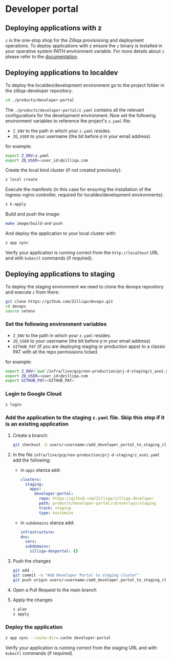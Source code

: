# Developer portal

## Deploying applications with z

`z` is the one-stop shop for the Zilliqa provisioning and deployment operations. To deploy applications with z ensure the `z`
binary is installed in your operative system PATH environment variable. For more details about `z` please refer to the [documentation](https://github.com/Zilliqa/devops/blob/main/docs/z2.md).

## Deploying applications to localdev

To deploy the localdev/development environment go to the project folder in the zilliqa-developer repository:

```sh
cd ./products/developer-portal
```

The `./products/developer-portal/z.yaml` contains all the relevant configurations for the development environment.
Now set the following environment variables to reference the project's `z.yaml` file:

- `Z_ENV` to the path in which your `z.yaml` resides.
- `ZQ_USER` to your username (the bit before `@` in your email address)

for example:

```sh
export Z_ENV=z.yaml
export ZQ_USER=<user_id>@zilliqa.com
```

Create the local kind cluster (if not created previously):

```sh
z local create
```

Execute the manifests (in this case for ensuring the installation of the ingress-nginx controller, required for localdev/development environments):

```sh
z k-apply
```

Build and push the image:

```sh
make image/build-and-push
```

And deploy the application to your local cluster with:

```sh
z app sync
```

Verify your application is running correct from the `http://localhost` URL and with `kubectl` commands (if required).

## Deploying applications to staging

To deploy the staging environment we need to clone the devops repository and execute `z` from there:

```sh
git clone https://github.com/Zilliqa/devops.git
cd devops
source setenv
```

### Set the following environment variables

- `Z_ENV` to the path in which your `z.yaml` resides.
- `ZQ_USER` to your username (the bit before `@` in your email address)
- `GITHUB_PAT` (if you are deploying staging or production apps) to a classic PAT with all the repo permissions ticked.

for example:

```sh
export Z_ENV=`pwd`/infra/live/gcp/non-production/prj-d-staging/z_ase1.yaml
export ZQ_USER=<user_id>@zilliqa.com
export GITHUB_PAT=<GITHUB_PAT>
```

### Login to Google Cloud

```sh
z login
```

### Add the application to the staging `z.yaml` file. Skip this step if it is an existing application

1. Create a branch:

   ```sh
   git checkout -b users/<username>/add_developer_portal_to_staging_cluster
   ```

2. In the file `infra/live/gcp/non-production/prj-d-staging/z_ase1.yaml` add the following:

   - in `apps` stanza add:

     ```yaml
     clusters:
       staging:
         apps:
           developer-portal:
             repo: https://github.com/Zilliqa/zilliqa-developer
             path: products/developer-portal/cd/overlays/staging
             track: staging
             type: kustomize
     ```

   - in `subdomains` stanza add:

     ```yaml
     infrastructure:
     dns:
       vars:
       subdomains:
         zilliqa-devportal: {}
     ```

3. Push the changes

   ```sh
   git add .
   git commit -m "Add Developer Portal to staging cluster"
   git push origin users/<username>/add_developer_portal_to_staging_cluster
   ```

4. Open a Pull Request to the main branch

5. Apply the changes

   ```sh
   z plan
   z apply
   ```

### Deploy the application

```sh
z app sync --cache-dir=.cache developer-portal
```

Verify your application is running correct from the staging URL and with `kubectl` commands (if required).
